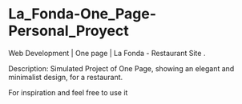 # La_Fonda-One_Page-Personal_Proyect

Web Development | One page | La Fonda - Restaurant Site .

Description: Simulated Project of One Page, showing an elegant and minimalist design, for a restaurant.

For inspiration and feel free to use it
